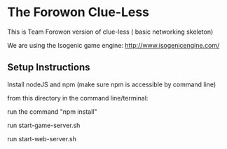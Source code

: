 # The Forowon Clue-Less

This is Team Forowon version of clue-less ( basic networking skeleton)

We are using the Isogenic game engine: http://www.isogenicengine.com/

## Setup Instructions

Install nodeJS and npm (make sure npm is accessible by command line)

from this directory in the command line/terminal:

run the command "npm install"

run start-game-server.sh

run start-web-server.sh

